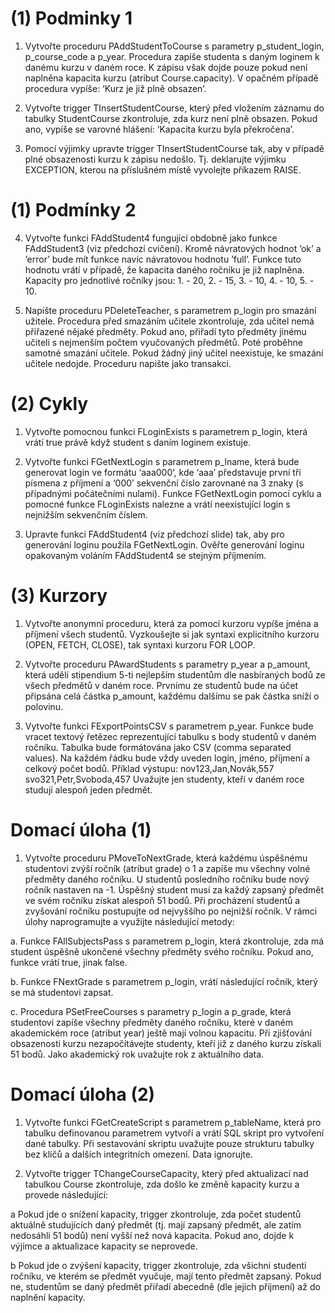 # (1) Podminky 1
1. Vytvořte proceduru PAddStudentToCourse s parametry p_student_login, p_course_code a p_year. Procedura zapíše studenta s daným loginem k danému kurzu v daném roce. K zápisu však dojde pouze pokud není naplněna kapacita kurzu (atribut
Course.capacity). V opačném případě procedura vypíše: ‘Kurz je již plně obsazen’.

2. Vytvořte trigger TInsertStudentCourse, který před vložením
záznamu do tabulky StudentCourse zkontroluje, zda kurz není plně
obsazen. Pokud ano, vypíše se varovné hlášení: ‘Kapacita kurzu byla
překročena’.

3. Pomocí výjimky upravte trigger TInsertStudentCourse tak, aby
v případě plné obsazenosti kurzu k zápisu nedošlo. Tj. deklarujte
výjimku EXCEPTION, kterou na příslušném místě vyvolejte příkazem
RAISE.

# (1) Podmínky 2
4. Vytvořte funkci FAddStudent4 fungující obdobně jako funkce
FAddStudent3 (viz předchozí cvičení). Kromě návratových hodnot
’ok’ a ’error’ bude mít funkce navíc návratovou hodnotu ’full’.
Funkce tuto hodnotu vrátí v případě, že kapacita daného ročníku je
již naplněna. Kapacity pro jednotlivé ročníky jsou: 1. - 20, 2. - 15, 3. - 10, 4. - 10, 5. - 10.

5. Napište proceduru PDeleteTeacher, s parametrem p_login pro
smazání užitele. Procedura před smazáním učitele zkontroluje, zda
učitel nemá přiřazené nějaké předměty. Pokud ano, přiřadí tyto
předměty jinému učiteli s nejmenším počtem vyučovaných předmětů.
Poté proběhne samotné smazání učitele. Pokud žádný jiný učitel
neexistuje, ke smazání učitele nedojde. Proceduru napište jako
transakci.

# (2) Cykly

1. Vytvořte pomocnou funkci FLoginExists s parametrem p_login, která
vrátí true právě když student s daním loginem existuje.

2. Vytvořte funkci FGetNextLogin s parametrem p_lname, která bude
generovat login ve formátu ‘aaa000’, kde ‘aaa’ představuje první tři
písmena z příjmení a ‘000’ sekvenční číslo zarovnané na 3 znaky
(s případnými počátečními nulami). Funkce FGetNextLogin pomocí cyklu
a pomocné funkce FLoginExists nalezne a vrátí neexistující login
s nejnižším sekvenčním číslem.

3. Upravte funkci FAddStudent4 (viz předchozí slide) tak, aby pro generování
loginu použila FGetNextLogin. Ověřte generování loginu opakovaným
voláním FAddStudent4 se stejným příjmením.

# (3) Kurzory

1. Vytvořte anonymní proceduru, která za pomocí kurzoru vypíše jména a
příjmení všech studentů. Vyzkoušejte si jak syntaxi explicitního kurzoru
(OPEN, FETCH, CLOSE), tak syntaxi kurzoru FOR LOOP.

2. Vytvořte proceduru PAwardStudents s parametry p_year a p_amount,
která udělí stipendium 5-ti nejlepším studentům dle nasbíraných bodů ze
všech předmětů v daném roce. Prvnímu ze studentů bude na účet připsána
celá částka p_amount, každému dalšímu se pak částka sníží o polovinu.

3. Vytvořte funkci FExportPointsCSV s parametrem p_year. Funkce bude
vracet textový řetězec reprezentující tabulku s body studentů v daném
ročníku. Tabulka bude formátována jako CSV (comma separated values).
Na každém řádku bude vždy uveden login, jméno, příjmení a celkový počet
bodů. Příklad výstupu:
nov123,Jan,Novák,557
svo321,Petr,Svoboda,457
Uvažujte jen studenty, kteří v daném roce studují alespoň jeden předmět.

# Domací úloha (1)

1. Vytvořte proceduru PMoveToNextGrade, která každému úspěšnému
studentovi zvýší ročník (atribut grade) o 1 a zapíše mu všechny
volné předměty daného ročníku. U studentů posledního ročníku bude
nový ročník nastaven na -1. Úspěšný student musí za každý zapsaný
předmět ve svém ročníku získat alespoň 51 bodů. Při procházení
studentů a zvyšování ročníku postupujte od nejvyššího po nejnižší
ročník.
V rámci úlohy naprogramujte a využijte následující metody:

a. Funkce FAllSubjectsPass s parametrem p_login, která zkontroluje, zda má
student úspěšně ukončené všechny předměty svého ročníku. Pokud ano, funkce
vrátí true, jinak false.

b. Funkce FNextGrade s parametrem p_login, vrátí následující ročník, který se má
studentovi zapsat.

c. Procedura PSetFreeCourses s parametry p_login a p_grade, která studentovi
zapíše všechny předměty daného ročníku, které v daném akademickém roce
(atribut year) ještě mají volnou kapacitu. Při zjišťování obsazenosti kurzu
nezapočítávejte studenty, kteří již z daného kurzu získali 51 bodů. Jako
akademický rok uvažujte rok z aktuálního data.

# Domací úloha (2)
1. Vytvořte funkci FGetCreateScript s parametrem p_tableName,
která pro tabulku definovanou parametrem vytvoří a vrátí SQL skript
pro vytvoření dané tabulky. Při sestavování skriptu uvažujte pouze
strukturu tabulky bez klíčů a dalších integritních omezení. Data
ignorujte.

2. Vytvořte trigger TChangeCourseCapacity, který před aktualizací
nad tabulkou Course zkontroluje, zda došlo ke změně kapacity kurzu
a provede následující:

a Pokud jde o snížení kapacity, trigger zkontroluje, zda počet studentů
aktuálně studujících daný předmět (tj. mají zapsaný předmět, ale
zatím nedosáhli 51 bodů) není vyšší než nová kapacita. Pokud ano,
dojde k výjimce a aktualizace kapacity se neprovede.

b Pokud jde o zvýšení kapacity, trigger zkontroluje, zda všichni studenti
ročníku, ve kterém se předmět vyučuje, mají tento předmět zapsaný.
Pokud ne, studentům se daný předmět přiřadí abecedně (dle jejich
příjmení) až do naplnění kapacity.
